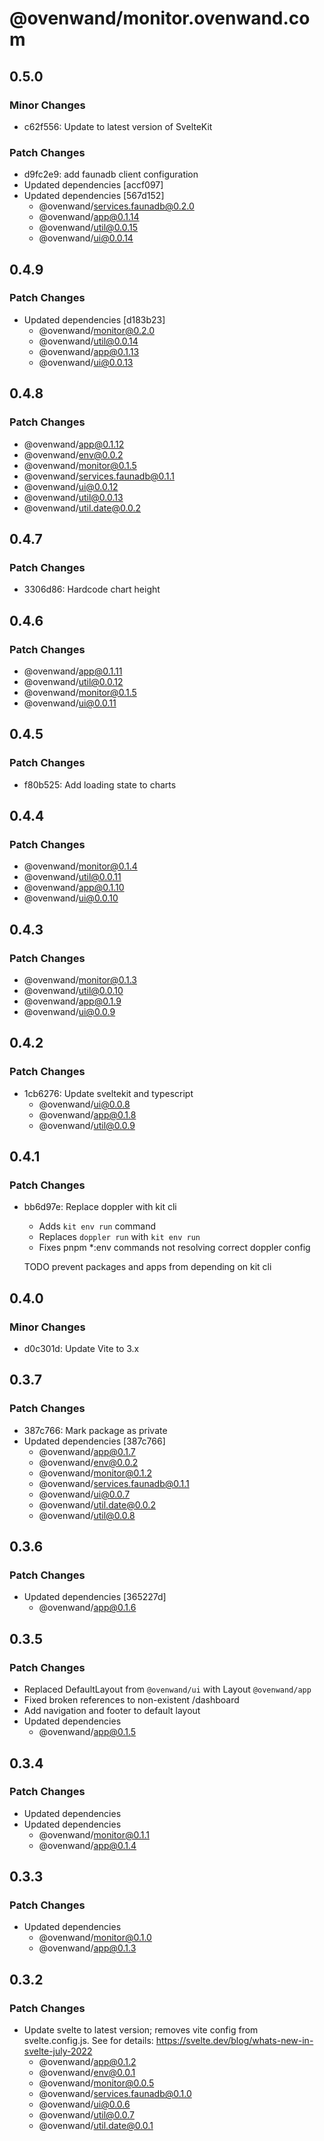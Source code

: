# @ovenwand/monitor.ovenwand.com

## 0.5.0

### Minor Changes

- c62f556: Update to latest version of SvelteKit

### Patch Changes

- d9fc2e9: add faunadb client configuration
- Updated dependencies [accf097]
- Updated dependencies [567d152]
  - @ovenwand/services.faunadb@0.2.0
  - @ovenwand/app@0.1.14
  - @ovenwand/util@0.0.15
  - @ovenwand/ui@0.0.14

## 0.4.9

### Patch Changes

- Updated dependencies [d183b23]
  - @ovenwand/monitor@0.2.0
  - @ovenwand/util@0.0.14
  - @ovenwand/app@0.1.13
  - @ovenwand/ui@0.0.13

## 0.4.8

### Patch Changes

- @ovenwand/app@0.1.12
- @ovenwand/env@0.0.2
- @ovenwand/monitor@0.1.5
- @ovenwand/services.faunadb@0.1.1
- @ovenwand/ui@0.0.12
- @ovenwand/util@0.0.13
- @ovenwand/util.date@0.0.2

## 0.4.7

### Patch Changes

- 3306d86: Hardcode chart height

## 0.4.6

### Patch Changes

- @ovenwand/app@0.1.11
- @ovenwand/util@0.0.12
- @ovenwand/monitor@0.1.5
- @ovenwand/ui@0.0.11

## 0.4.5

### Patch Changes

- f80b525: Add loading state to charts

## 0.4.4

### Patch Changes

- @ovenwand/monitor@0.1.4
- @ovenwand/util@0.0.11
- @ovenwand/app@0.1.10
- @ovenwand/ui@0.0.10

## 0.4.3

### Patch Changes

- @ovenwand/monitor@0.1.3
- @ovenwand/util@0.0.10
- @ovenwand/app@0.1.9
- @ovenwand/ui@0.0.9

## 0.4.2

### Patch Changes

- 1cb6276: Update sveltekit and typescript
  - @ovenwand/ui@0.0.8
  - @ovenwand/app@0.1.8
  - @ovenwand/util@0.0.9

## 0.4.1

### Patch Changes

- bb6d97e: Replace doppler with kit cli

  - Adds `kit env run` command
  - Replaces `doppler run` with `kit env run`
  - Fixes pnpm \*:env commands not resolving correct doppler config

  TODO prevent packages and apps from depending on kit cli

## 0.4.0

### Minor Changes

- d0c301d: Update Vite to 3.x

## 0.3.7

### Patch Changes

- 387c766: Mark package as private
- Updated dependencies [387c766]
  - @ovenwand/app@0.1.7
  - @ovenwand/env@0.0.2
  - @ovenwand/monitor@0.1.2
  - @ovenwand/services.faunadb@0.1.1
  - @ovenwand/ui@0.0.7
  - @ovenwand/util.date@0.0.2
  - @ovenwand/util@0.0.8

## 0.3.6

### Patch Changes

- Updated dependencies [365227d]
  - @ovenwand/app@0.1.6

## 0.3.5

### Patch Changes

- Replaced DefaultLayout from `@ovenwand/ui` with Layout `@ovenwand/app`
- Fixed broken references to non-existent /dashboard
- Add navigation and footer to default layout
- Updated dependencies
  - @ovenwand/app@0.1.5

## 0.3.4

### Patch Changes

- Updated dependencies
- Updated dependencies
  - @ovenwand/monitor@0.1.1
  - @ovenwand/app@0.1.4

## 0.3.3

### Patch Changes

- Updated dependencies
  - @ovenwand/monitor@0.1.0
  - @ovenwand/app@0.1.3

## 0.3.2

### Patch Changes

- Update svelte to latest version; removes vite config from svelte.config.js. See for details: https://svelte.dev/blog/whats-new-in-svelte-july-2022
  - @ovenwand/app@0.1.2
  - @ovenwand/env@0.0.1
  - @ovenwand/monitor@0.0.5
  - @ovenwand/services.faunadb@0.1.0
  - @ovenwand/ui@0.0.6
  - @ovenwand/util@0.0.7
  - @ovenwand/util.date@0.0.1
